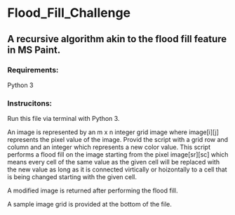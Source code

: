 # Flood_Fill_Challenge
## A recursive algorithm akin to the flood fill feature in MS Paint.

### Requirements:
Python 3

### Instrucitons:

Run this file via terminal with Python 3. 


An image is represented by an m x n integer grid image where image[i][j] represents the pixel value of the image. Provid the script with a grid row and column and an integer which represents a new color value. This script performs a flood fill on the image starting from the pixel image[sr][sc] which means every cell of the same value as the given cell will be replaced with the new value as long as it is connected virtically or hoizontally to a cell that is being changed starting with the given cell.

A modified image is returned after performing the flood fill.

A sample image grid is provided at the bottom of the file.
